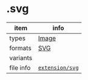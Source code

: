

# .svg

item | info
--- | ---
types | [Image](../dataTypes/image.md)
formats | [SVG](../fileFormats/svg.md)
variants | 
file info | [`extension/svg`]({{fileinfo}}/svg)



